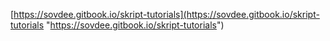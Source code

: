 [https://sovdee.gitbook.io/skript-tutorials](https://sovdee.gitbook.io/skript-tutorials "https://sovdee.gitbook.io/skript-tutorials") 